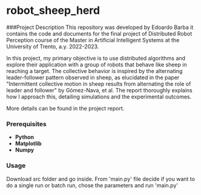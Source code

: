 # robot_sheep_herd
###Project Description
This repository was developed by Edoardo Barba it contains the code and documents for the final project of 
Distributed Robot Perception course of the Master in Artificial Intelligent Systems at the University of Trento, a.y. 2022-2023.

In this project, my primary objective is to use distributed algorithms and explore their application with a group of robots 
that behave like sheep in reaching a target. The collective behavior is inspired by the alternating leader-follower pattern observed 
in sheep, as elucidated in the paper "Intermittent collective motion in sheep results from alternating the role of leader and follower" by Gómez-Nava, et al.
The report thoroughly explains how I approach this, detailing simulations and the experimental outcomes.

More details can be found in the project report.


### Prerequisites
- **Python**
- **Matplotlib**
- **Numpy**
  
### Usage
Download src folder and go inside. From 'main.py' file decide if you want to do a single run or batch run, chose the parameters and run 'main.py'

